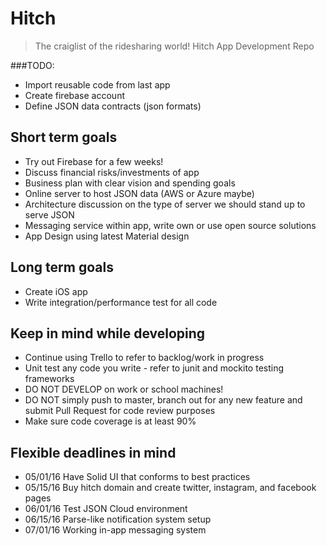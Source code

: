 # Hitch
> The craiglist of the ridesharing world!
Hitch App Development Repo

###TODO:
+ Import reusable code from last app
+ Create firebase account
+ Define JSON data contracts (json formats)


## Short term goals
+ Try out Firebase for a few weeks!
+ Discuss financial risks/investments of app
+ Business plan with clear vision and spending goals
+ Online server to host JSON data (AWS or Azure maybe)
+ Architecture discussion on the type of server we should stand up to serve JSON
+ Messaging service within app, write own or use open source solutions
+ App Design using latest Material design


## Long term goals
+ Create iOS app
+ Write integration/performance test for all code

## Keep in mind while developing
+ Continue using Trello to refer to backlog/work in progress
+ Unit test any code you write - refer to junit and mockito testing frameworks
+ DO NOT DEVELOP on work or school machines!
+ DO NOT simply push to master, branch out for any new feature and submit Pull Request for code review purposes
+ Make sure code coverage is at least 90%

## Flexible deadlines in mind
+ 05/01/16 Have Solid UI that conforms to best practices
+ 05/15/16 Buy hitch domain and create twitter, instagram, and facebook pages
+ 06/01/16 Test JSON Cloud environment
+ 06/15/16 Parse-like notification system setup
+ 07/01/16 Working in-app messaging system
